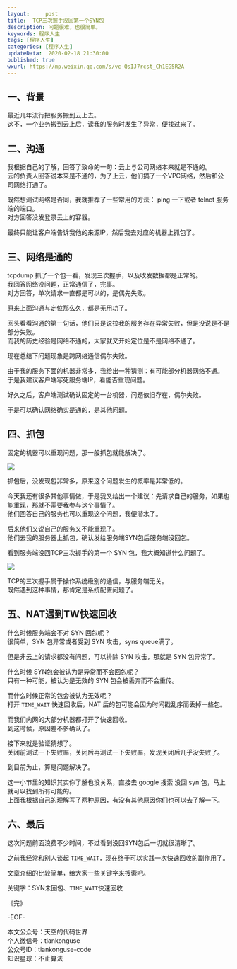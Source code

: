 ```yaml
---   
layout:     post  
title:  TCP三次握手没回第一个SYN包  
description: 问题很难，也很简单。  
keywords: 程序人生  
tags: [程序人生]    
categories: [程序人生]  
updateData:  2020-02-18 21:30:00  
published: true  
wxurl: https://mp.weixin.qq.com/s/vc-QsIJ7rcst_Ch1EG5R2A  
---  
```



## 一、背景  


最近几年流行把服务搬到云上去。  
这不，一个业务搬到云上后，读我的服务时发生了异常，便找过来了。  


## 二、沟通  


我根据自己的了解，回答了致命的一句：云上与公司网络本来就是不通的。  
云的负责人回答说本来是不通的，为了上云，他们搞了一个VPC网络，然后和公司网络打通了。  


既然想测试网络是否同，我就推荐了一些常用的方法： ping 一下或者 telnet 服务端的端口。  
对方回答没发登录云上的容器。  


最终只能让客户端告诉我他的来源IP，然后我去对应的机器上抓包了。  


## 三、网络是通的  


tcpdump 抓了一个包一看，发现三次握手，以及收发数据都是正常的。  
我回答网络没问题，正常通信了，完事。  
对方回答，单次请求一直都是可以的，是偶先失败。  


原来上面沟通与定位那么久，都是无用功了。  


回头看看沟通的第一句话，他们只是说拉我的服务存在异常失败，但是没说是不是部分失败。  
而我的历史经验是网络不通的，大家就又开始定位是不是网络不通了。  



现在总结下问题现象是跨网络通信偶尔失败。  


由于我的服务下面的机器非常多，我给出一种猜测：有可能部分机器网络不通。  
于是我建议客户端写死服务端IP，看能否重现问题。  


好久之后，客户端测试确认固定的一台机器，问题依旧存在，偶尔失败。  


于是可以确认网络确实是通的，是其他问题。  


## 四、抓包  


固定的机器可以重现问题，那一般抓包就能解决了。  


![](http://res.tiamkonguse.com/2020/02/18/001.png)  


抓包后，没发现包非常多，原来这个问题发生的概率是非常低的。  


今天我还有很多其他事情做，于是我又给出一个建议：先请求自己的服务，如果也能重现，那就不需要我参与这个事情了。  
他们回答自己的服务也可以重现这个问题，我便潜水了。  



后来他们又说自己的服务又不能重现了。  
他们去我的服务器上抓包，确认发给服务端SYN包后服务端没回包。  


看到服务端没回TCP三次握手的第一个 SYN 包，我大概知道什么问题了。  


![](http://res.tiamkonguse.com/2020/02/18/002.png)  


TCP的三次握手属于操作系统级别的通信，与服务端无关。  
既然遇到这种事情，那肯定是系统配置问题了。  


## 五、NAT遇到TW快速回收  


什么时候服务端会不对 SYN 回包呢？  
很简单，SYN 包异常或者受到 SYN 攻击，syns queue满了。  


但是非云上的请求都没有问题，可以排除 SYN 攻击，那就是 SYN 包异常了。  


什么时候 SYN包会被认为是异常而不会回包呢？  
只有一种可能，被认为是无效的 SYN 包会被丢弃而不会重传。  


而什么时候正常的包会被认为无效呢？  
打开 `TIME_WAIT` 快速回收后，NAT 后的包可能会因为时间戳乱序而丢掉一些包。  


而我们内网的大部分机器都打开了快速回收。  
到这时候，原因差不多确认了。  


接下来就是验证猜想了。  
关闭前测试一下失败率，关闭后再测试一下失败率，发现关闭后几乎没失败了。  


到目前为止，算是问题解决了。  


这一小节里的知识其实你了解也没关系，直接去 google 搜索 没回 syn 包，马上就可以找到所有可能的。  
上面我根据自己的理解写了两种原因，有没有其他原因你们也可以去了解一下。  



## 六、最后  


这次问题前面浪费不少时间，不过看到没回SYN包后一切就很清晰了。  


之前我经常和别人谈起 `TIME_WAIT`，现在终于可以实践一次快速回收的副作用了。  


文章介绍的比较简单，给大家一些关键字来搜索吧。  


关键字：SYN未回包、`TIME_WAIT`快速回收  


《完》


-EOF-  



本文公众号：天空的代码世界  
个人微信号：tiankonguse  
公众号ID：tiankonguse-code  
知识星球：不止算法  

